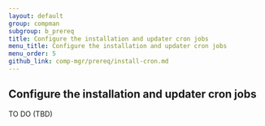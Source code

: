 ```yaml
---
layout: default
group: compman
subgroup: b_prereq
title: Configure the installation and updater cron jobs
menu_title: Configure the installation and updater cron jobs
menu_order: 5
github_link: comp-mgr/prereq/install-cron.md
---
```


<!-- This topic is referred to from Magento 2 code! Don't change the URL without informing engineering! -->
<!-- Referring file: TBD owned by Ogres -->

<h2 id="install-prereq-installcron">Configure the installation and updater cron jobs</h2>
TO DO (TBD)
